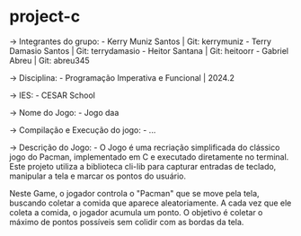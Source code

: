 # project-c

-> Integrantes do grupo:
    - Kerry Muniz Santos | Git: kerrymuniz
    - Terry Damasio Santos | Git: terrydamasio
    - Heitor Santana | Git: heitoorr
    - Gabriel Abreu | Git: abreu345

-> Disciplina:
    - Programação Imperativa e Funcional | 2024.2

-> IES:
    - CESAR School

-> Nome do Jogo:
    - Jogo daa

-> Compilação e Execução do jogo:
    - ...

-> Descrição do Jogo:
    - O Jogo é uma recriação simplificada do clássico jogo do Pacman, implementado em C e executado diretamente no terminal. Este projeto utiliza a biblioteca cli-lib para capturar entradas de teclado, manipular a tela e marcar os pontos do usuário.

Neste Game, o jogador controla o "Pacman" que se move pela tela, buscando coletar a comida que aparece aleatoriamente. A cada vez que ele coleta a comida, o jogador acumula um ponto. O objetivo é coletar o máximo de pontos possíveis sem colidir com as bordas da tela.
